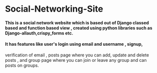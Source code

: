 
# Social-Networking-Site
#### This is a social network website which is based out of Django classed based and function based view , created using python libraries such as Django-allauth,crispy_forms etc.
#### It has features like user's login using email and username , signup,
verification of email , posts page where you can add, update and
delete posts , and group page where you can join or leave any
group and can posts on groups.
